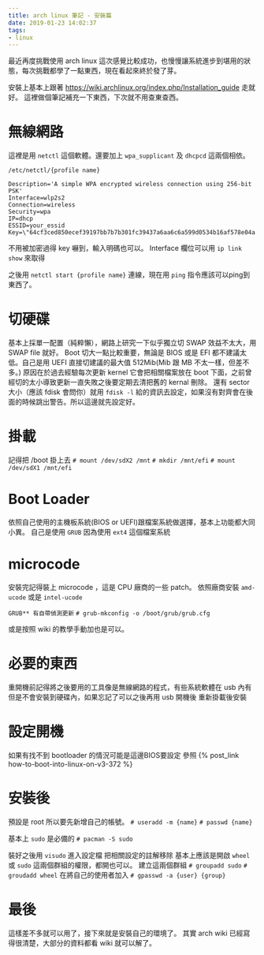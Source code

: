 ```yaml
---
title: arch linux 筆記 - 安裝篇 
date: 2019-01-23 14:02:37
tags: 
- linux
---
```

最近再度挑戰使用 arch linux
這次感覺比較成功，也慢慢讓系統進步到堪用的狀態，每次挑戰都學了一點東西，現在看起來終於發了芽。

安裝上基本上跟著 https://wiki.archlinux.org/index.php/Installation_guide 走就好。
這裡做個筆記補充一下東西，下次就不用查東查西。

# 無線網路
這裡是用 `netctl` 這個軟體。還要加上 `wpa_supplicant` 及 `dhcpcd` 這兩個相依。

`/etc/netctl/{profile name}`
```
Description='A simple WPA encrypted wireless connection using 256-bit PSK'
Interface=wlp2s2
Connection=wireless
Security=wpa
IP=dhcp
ESSID=your_essid
Key=\"64cf3ced850ecef39197bb7b7b301fc39437a6aa6c6a599d0534b16af578e04a
```

不用被加密過得 key 嚇到，輸入明碼也可以。
Interface 欄位可以用 `ip link show` 來取得

之後用 `netctl start {profile name}` 連線，現在用 `ping` 指令應該可以ping到東西了。

# 切硬碟
基本上採單一配置（純粹懶），網路上研究一下似乎獨立切 SWAP 效益不太大，用 SWAP file 就好。
Boot 切大一點比較重要，無論是 BIOS 或是 EFI 都不建議太低。自己是用 UEFI 直接切建議的最大值 512Mib(Mib 跟 MB 不太一樣，但差不多。) 原因在於過去經驗每次更新 kernel 它會把相關檔案放在 boot 下面，之前曾經切的太小導致更新一直失敗之後要定期去清把舊的 kernal 刪除。
還有 sector 大小（應該 fdisk 會問你）就用 `fdisk -l` 給的資訊去設定，如果沒有對齊會在後面的時候跳出警告。所以這邊就先設定好。

# 掛載
記得把 /boot 掛上去
`# mount /dev/sdX2 /mnt`
`# mkdir /mnt/efi`
`# mount /dev/sdX1 /mnt/efi`

# Boot Loader
依照自己使用的主機板系統(BIOS or UEFI)跟檔案系統做選擇，基本上功能都大同小異。
自己是使用 `GRUB` 因為使用 `ext4` 這個檔案系統

# microcode
安裝完記得裝上 microcode ，這是 CPU 廠商的一些 patch。
依照廠商安裝 `amd-ucode` 或是 `intel-ucode`

`GRUB** 有自帶偵測更新`
`# grub-mkconfig -o /boot/grub/grub.cfg`

或是按照 wiki 的教學手動加也是可以。

# 必要的東西
重開機前記得將之後要用的工具像是無線網路的程式，有些系統軟體在 usb 內有但是不會安裝到硬碟內，如果忘記了可以之後再用 usb 開機後 重新掛載後安裝

# 設定開機
如果有找不到 bootloader 的情況可能是這邊BIOS要設定
參照 {% post_link how-to-boot-into-linux-on-v3-372 %}

# 安裝後
預設是 root 所以要先新增自己的帳號。
`# useradd -m {name}`
`# passwd {name}`

基本上 `sudo` 是必備的
`# pacman -S sudo` 

裝好之後用 `visudo` 進入設定檔
把相關設定的註解移除
基本上應該是開啟 `wheel` 或 `sudo` 這兩個群組的權限，都開也可以。
建立這兩個群組
`# groupadd sudo`
`# groudadd wheel`
在將自己的使用者加入
`# gpasswd -a {user} {group}`

# 最後
這樣差不多就可以用了，接下來就是安裝自己的環境了。
其實 arch wiki 已經寫得很清楚，大部分的資料都看 wiki 就可以解了。
